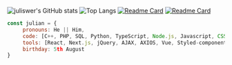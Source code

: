 ![juliswer's GitHub stats](https://github-readme-stats.vercel.app/api?username=juliswer&show_icons=true&theme=react)
![Top Langs](https://github-readme-stats.vercel.app/api/top-langs/?username=juliswer&layout=compact&theme=react)
[![Readme Card](https://github-readme-stats.vercel.app/api/pin/?username=juliswer&repo=random-pages&theme=react)](https://github.com/juliswer/random-pages.git)
[![Readme Card](https://github-readme-stats.vercel.app/api/pin/?username=juliswer&repo=Learning&theme=react)](https://github.com/juliswer/Learning.git)


```js
const julian = {
     pronouns: He || Him,
     code: [C++, PHP, SQL, Python, TypeScript, Node.js, Javascript, CSS & HTML],
     tools: [React, Next.js, jQuery, AJAX, AXIOS, Vue, Styled-components, Material-ui, Angular, Bootstrap, SaaS],
     birthday: 5th August
}
```
